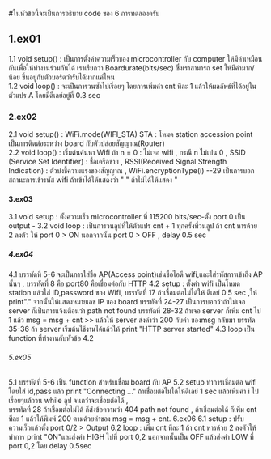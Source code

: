 #ในหัวข้อนี้จะเป็นการอธิบาย code ของ 6 การทดลองครับ
## 1.ex01  
 1.1 void setup() : เป็นการตั้งค่าความเร็วของ microcontroller กับ computer ให้มีค่าเหมือนกันเพื่อให้ทำงานร่วมกันได้ เราเรียกว่า Boardurate(bits/sec) ซึ่งเราสามารถ  set ให้มีค่ามาก/น้อย ขึ้นอยู่กับตัวบอร์ดว่ารับได้มากแค่ไหน  
 1.2 void loop() : จะเป็นการวนซ้ำไปเรื่อยๆ โดยการเพิ่มค่า cnt ทีละ 1 แล้วให้ผลลัพธ์ที่ได้อยู่ในตัวแปร A โดยมีดีเลย์อยู่ที่ 0.3 sec  
### 2.ex02  
 2.1 void setup() : WiFi.mode(WIFI_STA) STA : โหมด station accession point เป็นการติดต่อระหว่าง board กับตัวปล่อยสัญญาณ(Router)  
 2.2 void loop() : เริ่มต้นค้นหา Wifi ถ้า n = 0 : ไม่เจอ wifi , กรณี n ไม่เปน 0 , SSID (Service Set Identifier) : ชื่อเครือข่าย , RSSI(Received Signal Strength Indication) : ตัวบ่งชี้ความแรงของสัญญาณ , WiFi.encryptionType(i) --29 เป็นการบอกสถานะการเข้ารหัส wifi ถ้าเข้าได้ให้แสดงว่า " " ถ้าไม่ได้ให้แสดง "
#### 3.ex03
 3.1 void setup : ตั้งความเร็ว microcontroller ที่ 115200 bits/sec-ตั้ง port 0 เป็น output - 
 3.2 void loop : เป็นการวนลูปที่ให้ตัวแปร cnt + 1 ทุกครั้งที่วนลูป ถ้า cnt หารด้วย 2 ลงตัว ให้ port 0 > ON นอกจากนั้น port 0 > OFF , delay 0.5 sec
 ##### 4.ex04
 4.1 บรรทัดที่ 5-6 จะเป็นการใส่ชื่อ AP(Access point)เช่นชื่อไอดี wifi,และใส่รหัสการเข้าถึง AP นั้นๆ , บรรทัดที่ 8 คือ port80 คือเชื่อมต่อกับ HTTP 
 4.2 setup : ตั้งค่า wifi เป็นโหมด station แล้วใส่ ID,password ของ Wifi, บรรทัดที่ 17 ถ้าเชื่อมต่อไม่ได้ให้ ดีเลย์ 0.5 sec ,ให้ print"." จากนั้นให้แสดงหมายเลข IP ของ board 
             บรรทัดที่ 24-27 เป็นการบอกว้าถ้าไม่เจอ server ก็เป็นการแจ้งเตือนว่า path not found บรรทัดที่ 28-32 ถ้าเจอ server ก็เพิ่ม cnt ไป 1 แล้ว msg = msg + cnt >> แล้วให้ server ส่งคำว่า 200 กับค่า     ของmsg กลับมา บรรทัด 35-36 ถ้า server เริ่มต้นใช้งานได้แล้วให้ print "HTTP server started"
  4.3 loop เป็น function ที่ทำงานกับหัวข้อ 4.2
 ###### 5.ex05
 5.1 บรรทัดที่ 5-6 เป็น function สำหรับเชื่อม board กับ AP
 5.2 setup ทำการเชื่อมต่อ wifi โดยใส่ id,pass แล้ว print "Connecting ..." ถ้าเชื่อมต่อไม่ได้ให้ดีเลย์ 1 sec แล้วเพิ่มค่า i ไปเรื่อยๆแล้ววน while ลูป จนกว่าจะเชื่อมต่อได้ ,  
 บรรทัดที่ 28 ถ้าเชื่อมต่อไม่ได้ ก็ส่งข้อความว่า 404 path not found , ถ้าเชื่อมต่อได้ ก็เพิ่ม cnt ทีละ 1 แล้วให้พิมพ์ 200 ตามด้วยค่าของ msg = msg + cnt.
   6.ex06 
 6.1 setup : ปรับความเร็วแล้วตั้ง port 0/2 > Output
 6.2 loop : เพิ่ม cnt ทีละ 1 ถ้า cnt หารด้วย 2 ลงตัวให้ทำการ print "ON"และส่งค่า HIGH ไปที่ port 0,2 นอกจากนั้นเป็น OFF แล้วส่งค่า LOW ที่ port 0,2 โดย delay 0.5sec
